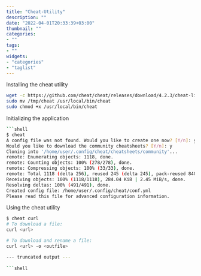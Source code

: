 ```yaml
---
title: "Cheat-Utility"
description: ""
date: "2022-04-01T20:33:39+03:00"
thumbnail: ""
categories:
- ""
tags:
- ""
widgets:
- "categories"
- "taglist"
---
```


Installing the cheat utility

```bash
wget -c https://github.com/cheat/cheat/releases/download/4.2.3/cheat-linux-amd64.gz -O - | gunzip -d > /tmp/cheat
sudo mv /tmp/cheat /usr/local/bin/cheat
sudo chmod +x /usr/local/bin/cheat
```

Initializing the application

```bash
```shell
$ cheat
A config file was not found. Would you like to create one now? [Y/n]: y
Would you like to download the community cheatsheets? [Y/n]: y
Cloning into '/home/user/.config/cheat/cheatsheets/community'...
remote: Enumerating objects: 1118, done.
remote: Counting objects: 100% (278/278), done.
remote: Compressing objects: 100% (33/33), done.
remote: Total 1118 (delta 256), reused 245 (delta 245), pack-reused 840
Receiving objects: 100% (1118/1118), 284.04 KiB | 2.45 MiB/s, done.
Resolving deltas: 100% (491/491), done.
Created config file: /home/user/.config/cheat/conf.yml
Please read this file for advanced configuration information.
```

Using the cheat utility

```bash
$ cheat curl
# To download a file:
curl <url>

# To download and rename a file:
curl <url> -o <outfile>

--- truncated output ---
 
```shell